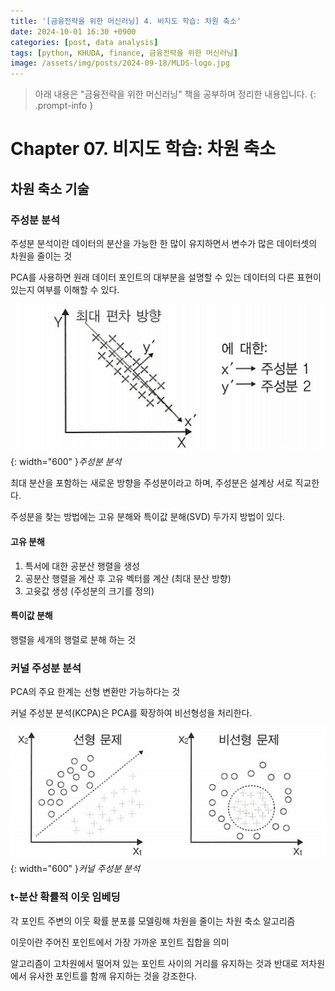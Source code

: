 ```yaml
---
title: '[금융전략을 위한 머신러닝] 4. 비지도 학습: 차원 축소'
date: 2024-10-01 16:30 +0900
categories: [post, data analysis]
tags: [python, KHUDA, finance, 금융전략을 위한 머신러닝]
image: /assets/img/posts/2024-09-18/MLDS-logo.jpg
---
```



> 아래 내용은 "금융전략을 위한 머신러닝" 책을 공부하며 정리한 내용입니다. 
{: .prompt-info }

# Chapter 07. 비지도 학습: 차원 축소

## 차원 축소 기술

### 주성분 분석

주성분 분석이란 데이터의 분산을 가능한 한 많이 유지하면서 변수가 많은 데이터셋의 차원을 줄이는 것

PCA를 사용하면 원래 데이터 포인트의 대부분을 설명할 수 있는 데이터의 다른 표현이 있는지 여부를 이해할 수 있다.

![주성분분석](/assets/img/posts/2024-10-01/주성분분석.png){: width="600" }_주성분 분석_


최대 분산을 포함하는 새로운 방향을 주성분이라고 하며, 주성분은 설계상 서로 직교한다.

주성분을 찾는 방법에는 고유 분해와 특이값 분해(SVD) 두가지 방법이 있다.

#### 고유 분해

1. 특서에 대한 공분산 행렬을 생성
2. 공분산 행렬을 계산 후 고유 벡터를 계산 (최대 분산 방향)
3. 고윳값 생성 (주성분의 크기를 정의)

#### 특이값 분해

행렬을 세개의 행렬로 분해 하는 것

### 커널 주성분 분석

PCA의 주요 한계는 선형 변환만 가능하다는 것 

커널 주성분 분석(KCPA)은 PCA를 확장하여 비선형성을 처리한다.

![커널주성분분석](/assets/img/posts/2024-10-01/커널주성분분석.png){: width="600" }_커널 주성분 분석_

### t-분산 확률적 이웃 임베딩

각 포인트 주변의 이웃 확률 분포를 모델링해 차원을 줄이는 차원 축소 알고리즘

이웃이란 주어진 포인트에서 가장 가까운 포인트 집합을 의미

알고리즘이 고차원에서 떨어져 있는 포인트 사이의 거리를 유지하는 것과 반대로 저차원에서 유사한 포인트를 함깨 유지하는 것을 강조한다.